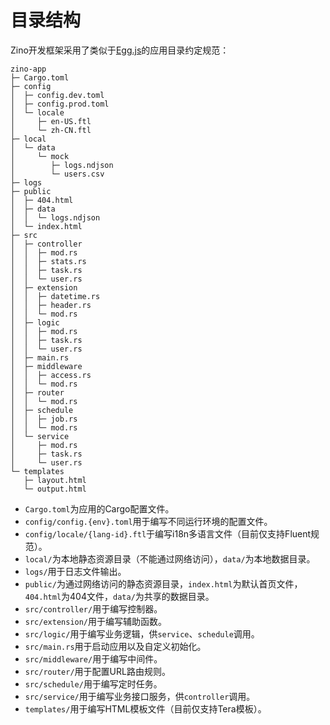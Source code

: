 # 目录结构

Zino开发框架采用了类似于[Egg.js][eggjs-structure]的应用目录约定规范：

```shell
zino-app
├─ Cargo.toml
├─ config
│  ├─ config.dev.toml
│  ├─ config.prod.toml
│  └─ locale
│     ├─ en-US.ftl
│     └─ zh-CN.ftl
├─ local
│  └─ data
│     └─ mock
│        ├─ logs.ndjson
│        └─ users.csv
├─ logs
├─ public
│  ├─ 404.html
│  ├─ data
│  │  └─ logs.ndjson
│  └─ index.html
├─ src
│  ├─ controller
│  │  ├─ mod.rs
│  │  ├─ stats.rs
│  │  ├─ task.rs
│  │  └─ user.rs
│  ├─ extension
│  │  ├─ datetime.rs
│  │  ├─ header.rs
│  │  └─ mod.rs
│  ├─ logic
│  │  ├─ mod.rs
│  │  ├─ task.rs
│  │  └─ user.rs
│  ├─ main.rs
│  ├─ middleware
│  │  ├─ access.rs
│  │  └─ mod.rs
│  ├─ router
│  │  └─ mod.rs
│  ├─ schedule
│  │  ├─ job.rs
│  │  └─ mod.rs
│  └─ service
│     ├─ mod.rs
│     ├─ task.rs
│     └─ user.rs
└─ templates
   ├─ layout.html
   └─ output.html
```

* `Cargo.toml`为应用的Cargo配置文件。
* `config/config.{env}.toml`用于编写不同运行环境的配置文件。
* `config/locale/{lang-id}.ftl`于编写i18n多语言文件（目前仅支持Fluent规范）。
* `local/`为本地静态资源目录（不能通过网络访问），`data/`为本地数据目录。
* `logs/`用于日志文件输出。
* `public/`为通过网络访问的静态资源目录，`index.html`为默认首页文件，`404.html`为404文件，`data/`为共享的数据目录。
* `src/controller/`用于编写控制器。
* `src/extension/`用于编写辅助函数。
* `src/logic/`用于编写业务逻辑，供`service`、`schedule`调用。
* `src/main.rs`用于启动应用以及自定义初始化。
* `src/middleware/`用于编写中间件。
* `src/router/`用于配置URL路由规则。
* `src/schedule/`用于编写定时任务。
* `src/service/`用于编写业务接口服务，供`controller`调用。
* `templates/`用于编写HTML模板文件（目前仅支持Tera模板）。

[eggjs-structure]: https://www.eggjs.org/zh-CN/basics/structure
